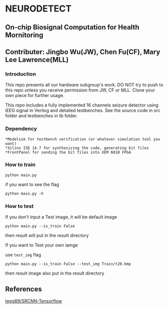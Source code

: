 # NEURODETECT
## On-chip Biosignal Computation for Health Mornitoring

## Contributer: Jingbo Wu(JW), Chen Fu(CF), Mary Lee Lawrence(MLL)

### Introduction

This repo presents all our hardware subgroup's work. DO NOT try to push to this repo unless you receive permission from JW, CF or MLL. Clone your own piece for further usage.

This repo includes a fully implemented 16 channels seizure detector using iEEG signal in Verilog and detailed testbenches. See the source code in src folder and testbenches in tb folder.

### Dependency

	*Modelsim for testbench verification (or whatever simulation tool you want)
	*Xilinx ISE 14.7 for synthesizing the code, generating bit files
	*FrontPanel for sending the bit files into XEM 6010 FPGA

### How to train
```
python main.py
```

if you want to see the flag 
```
python main.py -h
```

### How to test

If you don't input a Test image, it will be default image
```
python main.py --is_train False
```
then result will put in the result directory


If you want to Test your own iamge

use `test_img` flag

```
python main.py --is_train False --test_img Train/t20.bmp
```

then result image also put in the result directory

## References

   [tegg89/SRCNN-Tensorflow](https://github.com/tegg89/SRCNN-Tensorflow)
